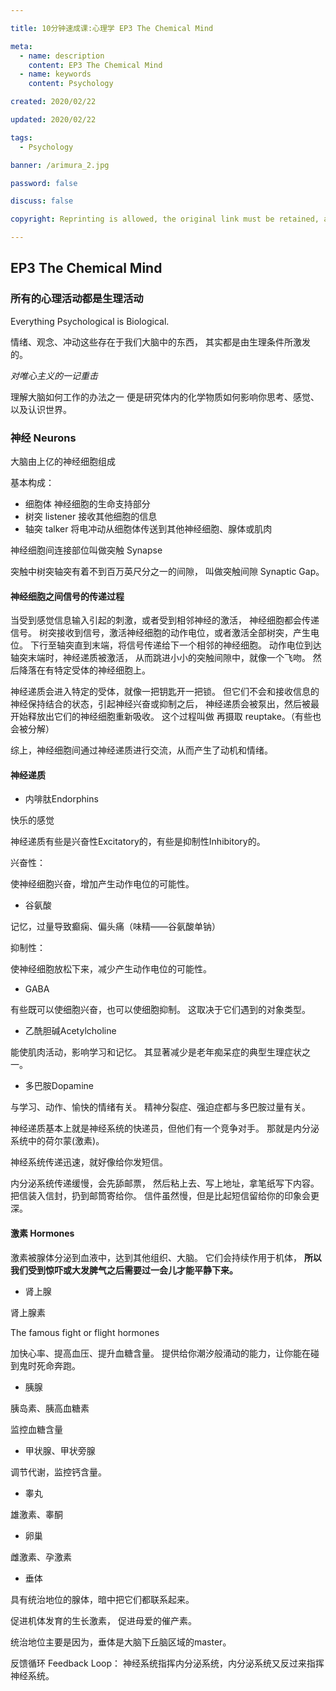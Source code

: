 ```yaml
---

title: 10分钟速成课:心理学 EP3 The Chemical Mind

meta: 
  - name: description
    content: EP3 The Chemical Mind
  - name: keywords
    content: Psychology

created: 2020/02/22

updated: 2020/02/22

tags:
  - Psychology

banner: /arimura_2.jpg

password: false

discuss: false

copyright: Reprinting is allowed, the original link must be retained, and the copyright belongs to the blogger

---
```


## EP3 The Chemical Mind

### 所有的心理活动都是生理活动

Everything Psychological is Biological.

情绪、观念、冲动这些存在于我们大脑中的东西，
其实都是由生理条件所激发的。

*对唯心主义的一记重击*

理解大脑如何工作的办法之一
便是研究体内的化学物质如何影响你思考、感觉、以及认识世界。

### 神经 Neurons

大脑由上亿的神经细胞组成

基本构成：
- 细胞体
    神经细胞的生命支持部分
- 树突 listener
    接收其他细胞的信息
- 轴突 talker
    将电冲动从细胞体传送到其他神经细胞、腺体或肌肉

神经细胞间连接部位叫做突触 Synapse

突触中树突轴突有着不到百万英尺分之一的间隙，
叫做突触间隙 Synaptic Gap。

#### 神经细胞之间信号的传递过程

当受到感觉信息输入引起的刺激，或者受到相邻神经的激活，
神经细胞都会传递信号。
树突接收到信号，激活神经细胞的动作电位，或者激活全部树突，产生电位。
下行至轴突直到末端，将信号传递给下一个相邻的神经细胞。
动作电位到达轴突末端时，神经递质被激活，
从而跳进小小的突触间隙中，就像一个飞吻。
然后降落在有特定受体的神经细胞上。

神经递质会进入特定的受体，就像一把钥匙开一把锁。
但它们不会和接收信息的神经保持结合的状态，引起神经兴奋或抑制之后，
神经递质会被泵出，然后被最开始释放出它们的神经细胞重新吸收。
这个过程叫做 再摄取 reuptake。（有些也会被分解）

综上，神经细胞间通过神经递质进行交流，从而产生了动机和情绪。

#### 神经递质

- 内啡肽Endorphins

快乐的感觉

神经递质有些是兴奋性Excitatory的，有些是抑制性Inhibitory的。

兴奋性：

使神经细胞兴奋，增加产生动作电位的可能性。

- 谷氨酸 

记忆，过量导致癫痫、偏头痛（味精——谷氨酸单钠）

抑制性：

使神经细胞放松下来，减少产生动作电位的可能性。

- GABA

有些既可以使细胞兴奋，也可以使细胞抑制。
这取决于它们遇到的对象类型。

- 乙酰胆碱Acetylcholine

能使肌肉活动，影响学习和记忆。
其显著减少是老年痴呆症的典型生理症状之一。

- 多巴胺Dopamine

与学习、动作、愉快的情绪有关。
精神分裂症、强迫症都与多巴胺过量有关。

神经递质基本上就是神经系统的快递员，但他们有一个竞争对手。
那就是内分泌系统中的荷尔蒙(激素)。

神经系统传递迅速，就好像给你发短信。

内分泌系统传递缓慢，会先舔邮票，
然后粘上去、写上地址，拿笔纸写下内容。
把信装入信封，扔到邮筒寄给你。
信件虽然慢，但是比起短信留给你的印象会更深。

#### 激素 Hormones

激素被腺体分泌到血液中，达到其他组织、大脑。
它们会持续作用于机体，
**所以我们受到惊吓或大发脾气之后需要过一会儿才能平静下来。**

- 肾上腺

肾上腺素

The famous fight or flight hormones

加快心率、提高血压、提升血糖含量。
提供给你潮汐般涌动的能力，让你能在碰到鬼时死命奔跑。

- 胰腺

胰岛素、胰高血糖素

监控血糖含量

- 甲状腺、甲状旁腺

调节代谢，监控钙含量。

- 睾丸

雄激素、睾酮

- 卵巢

雌激素、孕激素

- 垂体

具有统治地位的腺体，暗中把它们都联系起来。

促进机体发育的生长激素，
促进母爱的催产素。

统治地位主要是因为，垂体是大脑下丘脑区域的master。

反馈循环 Feedback Loop：
神经系统指挥内分泌系统，内分泌系统又反过来指挥神经系统。